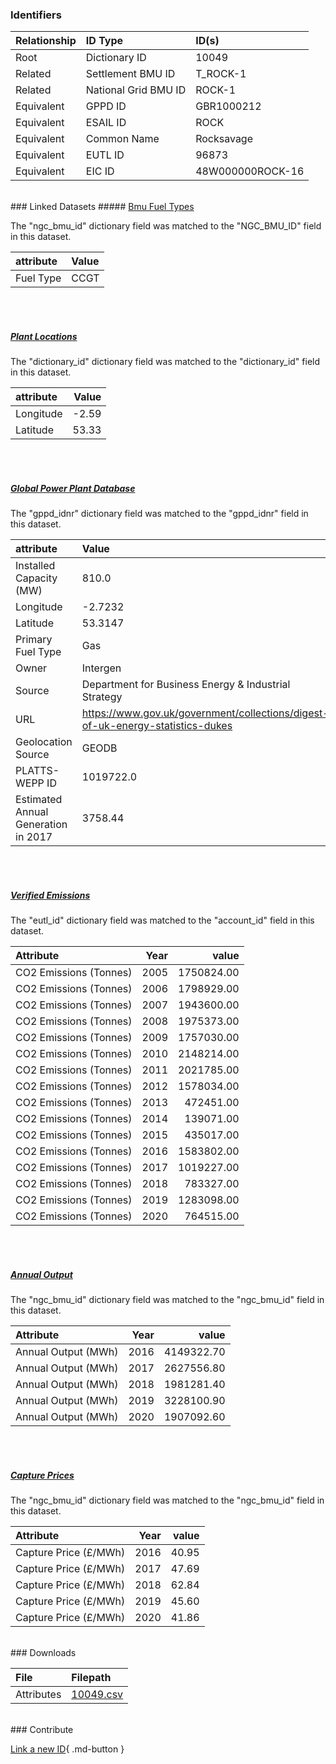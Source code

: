 ### Identifiers

| Relationship   | ID Type              | ID(s)            |
|:---------------|:---------------------|:-----------------|
| Root           | Dictionary ID        | 10049            |
| Related        | Settlement BMU ID    | T_ROCK-1         |
| Related        | National Grid BMU ID | ROCK-1           |
| Equivalent     | GPPD ID              | GBR1000212       |
| Equivalent     | ESAIL ID             | ROCK             |
| Equivalent     | Common Name          | Rocksavage       |
| Equivalent     | EUTL ID              | 96873            |
| Equivalent     | EIC ID               | 48W000000ROCK-16 |

<br>
### Linked Datasets
##### <a href="https://osuked.github.io/Power-Station-Dictionary/datasets/bmu-fuel-types">Bmu Fuel Types</a>



The "ngc_bmu_id" dictionary field was matched to the "NGC_BMU_ID" field in this dataset.

| attribute   | Value   |
|:------------|:--------|
| Fuel Type   | CCGT    |

<br><br>
##### <a href="https://osuked.github.io/Power-Station-Dictionary/datasets/plant-locations">Plant Locations</a>



The "dictionary_id" dictionary field was matched to the "dictionary_id" field in this dataset.

| attribute   |   Value |
|:------------|--------:|
| Longitude   |   -2.59 |
| Latitude    |   53.33 |

<br><br>
##### <a href="https://osuked.github.io/Power-Station-Dictionary/datasets/global-power-plant-database">Global Power Plant Database</a>



The "gppd_idnr" dictionary field was matched to the "gppd_idnr" field in this dataset.

| attribute                           | Value                                                                          |
|:------------------------------------|:-------------------------------------------------------------------------------|
| Installed Capacity (MW)             | 810.0                                                                          |
| Longitude                           | -2.7232                                                                        |
| Latitude                            | 53.3147                                                                        |
| Primary Fuel Type                   | Gas                                                                            |
| Owner                               | Intergen                                                                       |
| Source                              | Department for Business Energy & Industrial Strategy                           |
| URL                                 | https://www.gov.uk/government/collections/digest-of-uk-energy-statistics-dukes |
| Geolocation Source                  | GEODB                                                                          |
| PLATTS-WEPP ID                      | 1019722.0                                                                      |
| Estimated Annual Generation in 2017 | 3758.44                                                                        |

<br><br>
##### <a href="https://osuked.github.io/Power-Station-Dictionary/datasets/verified-emissions">Verified Emissions</a>



The "eutl_id" dictionary field was matched to the "account_id" field in this dataset.

| Attribute              |   Year |      value |
|:-----------------------|-------:|-----------:|
| CO2 Emissions (Tonnes) |   2005 | 1750824.00 |
| CO2 Emissions (Tonnes) |   2006 | 1798929.00 |
| CO2 Emissions (Tonnes) |   2007 | 1943600.00 |
| CO2 Emissions (Tonnes) |   2008 | 1975373.00 |
| CO2 Emissions (Tonnes) |   2009 | 1757030.00 |
| CO2 Emissions (Tonnes) |   2010 | 2148214.00 |
| CO2 Emissions (Tonnes) |   2011 | 2021785.00 |
| CO2 Emissions (Tonnes) |   2012 | 1578034.00 |
| CO2 Emissions (Tonnes) |   2013 |  472451.00 |
| CO2 Emissions (Tonnes) |   2014 |  139071.00 |
| CO2 Emissions (Tonnes) |   2015 |  435017.00 |
| CO2 Emissions (Tonnes) |   2016 | 1583802.00 |
| CO2 Emissions (Tonnes) |   2017 | 1019227.00 |
| CO2 Emissions (Tonnes) |   2018 |  783327.00 |
| CO2 Emissions (Tonnes) |   2019 | 1283098.00 |
| CO2 Emissions (Tonnes) |   2020 |  764515.00 |

<br><br>
##### <a href="https://osuked.github.io/Power-Station-Dictionary/datasets/annual-output">Annual Output</a>



The "ngc_bmu_id" dictionary field was matched to the "ngc_bmu_id" field in this dataset.

| Attribute           |   Year |      value |
|:--------------------|-------:|-----------:|
| Annual Output (MWh) |   2016 | 4149322.70 |
| Annual Output (MWh) |   2017 | 2627556.80 |
| Annual Output (MWh) |   2018 | 1981281.40 |
| Annual Output (MWh) |   2019 | 3228100.90 |
| Annual Output (MWh) |   2020 | 1907092.60 |

<br><br>
##### <a href="https://osuked.github.io/Power-Station-Dictionary/datasets/capture-prices">Capture Prices</a>



The "ngc_bmu_id" dictionary field was matched to the "ngc_bmu_id" field in this dataset.

| Attribute             |   Year |   value |
|:----------------------|-------:|--------:|
| Capture Price (£/MWh) |   2016 |   40.95 |
| Capture Price (£/MWh) |   2017 |   47.69 |
| Capture Price (£/MWh) |   2018 |   62.84 |
| Capture Price (£/MWh) |   2019 |   45.60 |
| Capture Price (£/MWh) |   2020 |   41.86 |


<br>
### Downloads


| File       | Filepath                                                                              |
|:-----------|:--------------------------------------------------------------------------------------|
| Attributes | [10049.csv](https://osuked.github.io/Power-Station-Dictionary/object_attrs/10049.csv) |


<br>
### Contribute

[Link a new ID](https://docs.google.com/forms/d/e/1FAIpQLSc5jRsQ7NgiLLXbwo9PUdwTQyuqbRwThltG56-o6NVSe7E_nw/viewform?usp=pp_url&entry.251912331=10049){ .md-button }